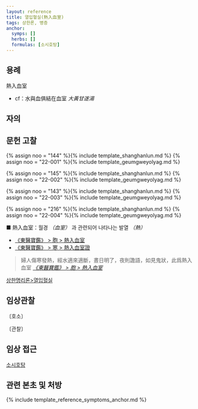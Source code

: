 ```yaml
---
layout: reference
title: 열입혈실(熱入血室)
tags: 상한론, 병증
anchor:
  symps: []
  herbs: []
  formulas: [소시호탕]
---
```



## 용례

熱入血室
* cf：水與血俱結在血室 _大黃甘遂湯_

## 자의



## 문헌 고찰

{% assign noo = "144" %}{% include template_shanghanlun.md %}
{% assign noo = "22-001" %}{% include template_geumgweyolyag.md %}

{% assign noo = "145" %}{% include template_shanghanlun.md %}
{% assign noo = "22-002" %}{% include template_geumgweyolyag.md %}

{% assign noo = "143" %}{% include template_shanghanlun.md %}
{% assign noo = "22-003" %}{% include template_geumgweyolyag.md %}

{% assign noo = "216" %}{% include template_shanghanlun.md %}
{% assign noo = "22-004" %}{% include template_geumgweyolyag.md %}


■ 熱入血室：월경 _（血室）_ 과 관련되어 나타나는 발열 _（熱）_
* [《東醫寶鑑》 > 胞 > 熱入血室](https://mediclassics.kr/books/8/volume/3#content_1372)
* [《東醫寶鑑》 > 寒 > 熱入血室證](https://mediclassics.kr/books/8/volume/11#content_225)

> 婦人傷寒發熱，經水適來適斷，晝日明了，夜則譫語，如見鬼狀，此爲熱入血室 _[《東醫寶鑑》 > 胞 > 熱入血室](https://mediclassics.kr/books/8/volume/3#content_1372)_


[상한명리론>열입혈실]({{site.baseurl}}/reference/Books/Etc/상한명리론#열입혈실)

## 임상관찰

〔호소〕


〔관찰〕


## 임상 접근

[소시호탕]({{site.formulaurl}}/소시호탕)

## 관련 본초 및 처방


{% include template_reference_symptoms_anchor.md %}
